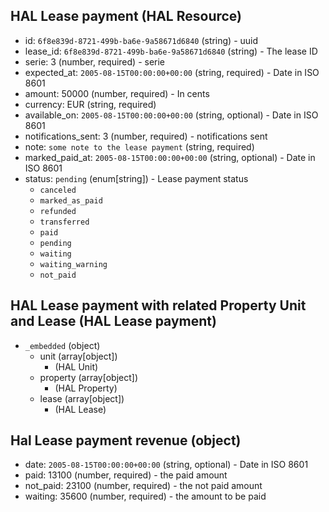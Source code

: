 ## HAL Lease payment (HAL Resource)
+ id: `6f8e839d-8721-499b-ba6e-9a58671d6840` (string) - uuid
+ lease_id: `6f8e839d-8721-499b-ba6e-9a58671d6840` (string) - The lease ID
+ serie: 3 (number, required) - serie
+ expected_at: `2005-08-15T00:00:00+00:00` (string, required) - Date in ISO 8601
+ amount: 50000 (number, required) - In cents
+ currency: EUR (string, required)
+ available_on: `2005-08-15T00:00:00+00:00` (string, optional) - Date in ISO 8601
+ notifications_sent: 3 (number, required) - notifications sent
+ note: `some note to the lease payment` (string, required)
+ marked_paid_at: `2005-08-15T00:00:00+00:00` (string, optional) - Date in ISO 8601
+ status: `pending` (enum[string]) - Lease payment status
    + `canceled`
    + `marked_as_paid`
    + `refunded`
    + `transferred`
    + `paid`
    + `pending`
    + `waiting`
    + `waiting_warning`
    + `not_paid`

## HAL Lease payment with related Property Unit and Lease (HAL Lease payment)
+ `_embedded` (object)
    + unit (array[object])
        + (HAL Unit)
    + property (array[object])
        + (HAL Property)
    + lease (array[object])
        + (HAL Lease)

## Hal Lease payment revenue (object)
+ date: `2005-08-15T00:00:00+00:00` (string, optional) - Date in ISO 8601
+ paid: 13100 (number, required) - the paid amount
+ not_paid: 23100 (number, required) - the not paid amount
+ waiting: 35600 (number, required) - the amount to be paid
